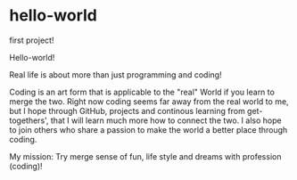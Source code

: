 # hello-world
first project!

Hello-world! 

Real life is about more than just programming and coding! 

Coding is an art form that is applicable to the "real" World if you learn to merge the two. Right now coding seems far away from the real world to me, but I hope through GitHub, projects and continous learning from get-togethers', that I will learn much more how to connect the two. I also hope to join others who share a passion to make the world a better place through coding. 

My mission: Try merge sense of fun, life style and dreams with profession (coding)!
